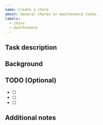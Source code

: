 ```yaml
---
name: Create a chore
about: General chores or maintenance tasks.
labels:
  - chore
  - maintenance
---
```


## Task description
<!--
Provide a clear and concise description of the task.
e.g., Clean up unused dependencies, Update README, etc.
-->


## Background
<!--
Provide context or background information for the task.
e.g., Why this task is necessary, any related issues or concerns, etc.
-->


## TODO (Optional)
<!-- List the completion criteria for this task: -->

- [ ] 
- [ ] 
- [ ] 

## Additional notes
<!--
Add any other relevant information.
e.g., Dependencies affected, links to resources, etc.
-->
